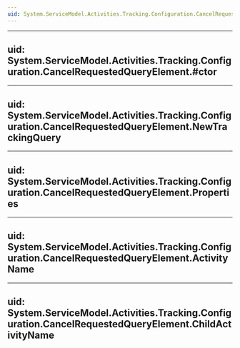 ```yaml
---
uid: System.ServiceModel.Activities.Tracking.Configuration.CancelRequestedQueryElement
---
```


---
uid: System.ServiceModel.Activities.Tracking.Configuration.CancelRequestedQueryElement.#ctor
---

---
uid: System.ServiceModel.Activities.Tracking.Configuration.CancelRequestedQueryElement.NewTrackingQuery
---

---
uid: System.ServiceModel.Activities.Tracking.Configuration.CancelRequestedQueryElement.Properties
---

---
uid: System.ServiceModel.Activities.Tracking.Configuration.CancelRequestedQueryElement.ActivityName
---

---
uid: System.ServiceModel.Activities.Tracking.Configuration.CancelRequestedQueryElement.ChildActivityName
---
